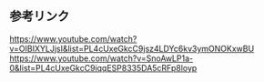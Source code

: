 ## 参考リンク

https://www.youtube.com/watch?v=OIBIXYLJjsI&list=PL4cUxeGkcC9jsz4LDYc6kv3ymONOKxwBU
https://www.youtube.com/watch?v=SnoAwLP1a-0&list=PL4cUxeGkcC9iqqESP8335DA5cRFp8loyp
